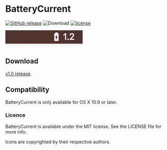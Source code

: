 # BatteryCurrent
[![GitHub release](https://img.shields.io/github/release/vkopitsa/BatteryCurrent.svg)]()
![Download](https://img.shields.io/github/downloads/vkopitsa/BatteryCurrent/total.svg)
[![license](https://img.shields.io/github/license/vkopitsa/BatteryCurrent.svg)]()

![BatteryCurrent](Resources/screenshot.png)

## Download
[v1.0 release](https://github.com/vkopitsa/BatteryCurrent/releases/download/v1.0/BatteryCurrent.app.zip).

## Compatibility
BatteryCurrent is only available for OS X 10.9 or later.

### Licence
BatteryCurrent is available under the MIT license. See the LICENSE file for more info.

Icons are copyrighted by their respective authors.
